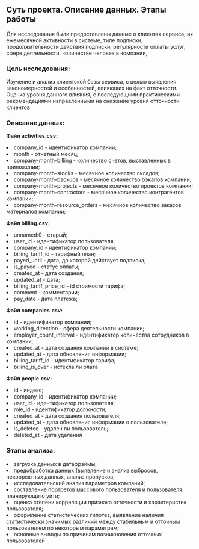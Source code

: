 ## **Суть проекта. Описание данных. Этапы работы**

Для исследования были предоставлены данные о клиентах сервиса, их ежемесячной активности в системе, типе подписки, продолжительности действия подписки, 
регулярности оплаты услуг, сфере деятельности, количестве человек в компании, 

### **Цель исследования:**
Изучение и анализ клиентской базы сервиса, с целью выявления закономерностей и особенностей, влияющих на факт отточности. Оценка уровня данного влияния, 
с последующими практическими рекомендациями направленными на снижение уровня отточности клиентов

### **Описание данных:**
**Файл activities.csv:**

<li>
company_id - идентификатор компании;
<li>
month - отчетный месяц;
<li>
company-month-billing - количество счетов, выставленных в приложении;
<li>
company-month-stocks - месячное количество складов;
<li>
company-month-backups - месячное количество бэкапов компании;
<li>
company-month-projects - месячное количество проектов компании;
<li> 
company-month-contractors - месячное количество контрагентов компании;
<li>
company-month-resource_orders - месячное количество заказов материалов компании;

**Файл billing.csv:**

<li>
unnamed:0 - старый;
<li>
user_id - идентификатор пользователя;
<li>
company_id - идентификатор компании;
<li>
billing_tariff_id - тарифный план;
<li>
payed_until - дата, до которой действует подписка;
<li>
is_payed - статус оплаты;
<li>
created_at - дата создания;
<li>
updated_at - дата;
<li>
billing_tariff_price_id - id стоимости тарифа;
<li>
comment - комментарии;
<li>
pay_date - дата платежа;

**Файл companies.csv:**

<li>
id - идентификатор компании;
<li>
working_direction - сфера деятельности компании;
<li>
employer_count_interval - идентификатор количества сотрудников в компании;
<li>
created_at - дата создания компании в системе;
<li>
updated_at - дата обновления информации;
<li>
billing_tariff_id - идентификатор тарифа;
<li>
billing_is_over - истекла ли олата

**Файл people.csv:**

<li>
id - индекс;
<li>
company_id - идентификатор компании;
<li>
user_id - идентификатор пользователя;
<li>
role_id - идентификатор должности;
<li>
created_at - дата создания пользователя;
<li>
updated_at - дата обновления информации о пользователе;
<li>
is_deleted - удален ли пользователь;
<li>
deleted_at - дата удаления

### **Этапы анализа:**

<li>
загрузка данных в датафрэймы;
<li>
предобработка данных (выявление и анализ выбросов, некорректных данных, анализ пропусков;
<li>
исследовательский анализ параметров компаний;
<li>
cоставление портретов массового пользователя и пользователя, планирующего уйти;
<li>
оценка степени корреляции признака отточности и характеристик пользователя;
<li>
оформление статистических гипотез, выявление наличия статистически значимых различий между стабильным и отточным пользователем по некоторым параметрам;
<li>
основные выводы по причинам возникновения отточных пользователей

